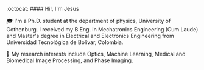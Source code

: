 :octocat: #### Hi!, I'm Jesus

:mortar_board: I'm a Ph.D. student at the department of physics, University of Gothenburg. I received my B.Eng. in Mechatronics Engineering (Cum Laude) and Master's degree in Electrical and Electronics Engineering from Universidad Tecnológica de Bolívar, Colombia. 

:dart: My research interests include Optics, Machine Learning, Medical and Biomedical Image Processing, and Phase Imaging. 




